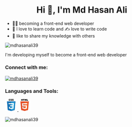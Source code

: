 <h1 align="center">Hi 👋, I'm Md Hasan Ali</h1>

- 👨‍💻 becoming a front-end web developer
- 📝 I love to learn code and ✍ love to write code
- 🧠 like to share my knowledge with others

<p align="left"> <img src="https://komarev.com/ghpvc/?username=mdhasanali39&label=Profile%20views&color=0e75b6&style=flat" alt="mdhasanali39" /> </p>

I'm developing myself to become a front-end web developer

<h3 align="left">Connect with me:</h3>
<p align="left">
<a href="https://twitter.com/mdhasanali39" target="blank"><img align="center" src="https://raw.githubusercontent.com/rahuldkjain/github-profile-readme-generator/master/src/images/icons/Social/twitter.svg" alt="mdhasanali39" height="30" width="40" /></a>
</p>

<h3 align="left">Languages and Tools:</h3>
<p align="left"> <a href="https://www.w3schools.com/css/" target="_blank" rel="noreferrer"> <img src="https://raw.githubusercontent.com/devicons/devicon/master/icons/css3/css3-original-wordmark.svg" alt="css3" width="40" height="40"/> </a> <a href="https://www.w3.org/html/" target="_blank" rel="noreferrer"> <img src="https://raw.githubusercontent.com/devicons/devicon/master/icons/html5/html5-original-wordmark.svg" alt="html5" width="40" height="40"/> </a> </p>

<p><img align="center" src="https://github-readme-stats.vercel.app/api/top-langs?username=mdhasanali39&show_icons=true&locale=en&layout=compact" alt="mdhasanali39" /></p>
